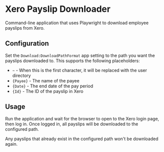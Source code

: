 ﻿# Xero Payslip Downloader

Command-line application that uses Playwright to download employee payslips from Xero.

## Configuration

Set the `Download:DownloadPathFormat` app setting to the path you want the payslips downloaded to. This supports the following placeholders:

- `~` - When this is the first character, it will be replaced with the user directory
- `{Payee}` - The name of the payee
- `{Date}` - The end date of the pay period
- `{Id}` - The ID of the payslip in Xero

## Usage

Run the application and wait for the browser to open to the Xero login page, then log in. Once logged in, all payslips will be downloaded to the configured path.

Any payslips that already exist in the configured path won't be downloaded again.
